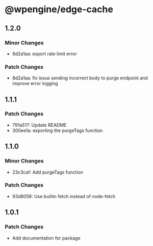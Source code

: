 # @wpengine/edge-cache

## 1.2.0

### Minor Changes

- 8d2a1aa: export rate limit error

### Patch Changes

- 8d2a1aa: fix issue sending incorrect body to purge endpoint and improve error logging

## 1.1.1

### Patch Changes

- 791a517: Update README
- 300ee1a: exporting the purgeTags function

## 1.1.0

### Minor Changes

- 23c3caf: Add purgeTags function

### Patch Changes

- 93d8056: Use builtin fetch instead of node-fetch

## 1.0.1

### Patch Changes

- Add documentation for package
